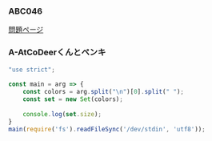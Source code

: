 ### ABC046
[問題ページ](https://atcoder.jp/contests/abc046/tasks)

### A-AtCoDeerくんとペンキ
```JavaScript
"use strict";
    
const main = arg => {
    const colors = arg.split("\n")[0].split(" ");
    const set = new Set(colors);
    
    console.log(set.size);
}
main(require('fs').readFileSync('/dev/stdin', 'utf8'));

```